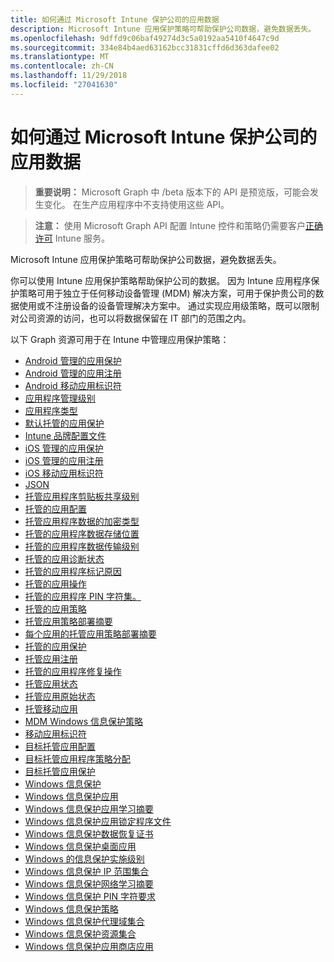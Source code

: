 ```yaml
---
title: 如何通过 Microsoft Intune 保护公司的应用数据
description: Microsoft Intune 应用保护策略可帮助保护公司数据，避免数据丢失。
ms.openlocfilehash: 9dffd9c06baf49274d3c5a0192aa5410f4647c9d
ms.sourcegitcommit: 334e84b4aed63162bcc31831cffd6d363dafee02
ms.translationtype: MT
ms.contentlocale: zh-CN
ms.lasthandoff: 11/29/2018
ms.locfileid: "27041630"
---
```

# <a name="how-to-protect-your-company-app-data-with-microsoft-intune"></a>如何通过 Microsoft Intune 保护公司的应用数据

> **重要说明：** Microsoft Graph 中 /beta 版本下的 API 是预览版，可能会发生变化。 在生产应用程序中不支持使用这些 API。

> **注意：** 使用 Microsoft Graph API 配置 Intune 控件和策略仍需要客户[正确许可](https://www.microsoft.com/en-us/cloud-platform/microsoft-intune-pricing) Intune 服务。

Microsoft Intune 应用保护策略可帮助保护公司数据，避免数据丢失。

你可以使用 Intune 应用保护策略帮助保护公司的数据。 因为 Intune 应用程序保护策略可用于独立于任何移动设备管理 (MDM) 解决方案，可用于保护贵公司的数据使用或不注册设备的设备管理解决方案中。 通过实现应用级策略，既可以限制对公司资源的访问，也可以将数据保留在 IT 部门的范围之内。

以下 Graph 资源可用于在 Intune 中管理应用保护策略：

- [Android 管理的应用保护](intune-mam-androidmanagedappprotection.md)
- [Android 管理的应用注册](intune-mam-androidmanagedappregistration.md)
- [Android 移动应用标识符](intune-mam-androidmobileappidentifier.md)
- [应用程序管理级别](intune-mam-appmanagementlevel.md)
- [应用程序类型](intune-wip-applicationtype.md)
- [默认托管的应用保护](intune-mam-defaultmanagedappprotection.md)
- [Intune 品牌配置文件](intune-wip-intunebrandingprofile.md)
- [iOS 管理的应用保护](intune-mam-iosmanagedappprotection.md)
- [iOS 管理的应用注册](intune-mam-iosmanagedappregistration.md)
- [iOS 移动应用标识符](intune-mam-iosmobileappidentifier.md)
- [JSON](intune-mam-json.md)
- [托管应用程序剪贴板共享级别](intune-mam-managedappclipboardsharinglevel.md)
- [托管的应用配置](intune-mam-managedappconfiguration.md)
- [托管应用程序数据的加密类型](intune-mam-managedappdataencryptiontype.md)
- [托管的应用程序数据存储位置](intune-mam-managedappdatastoragelocation.md)
- [托管的应用程序数据传输级别](intune-mam-managedappdatatransferlevel.md)
- [托管的应用诊断状态](intune-mam-managedappdiagnosticstatus.md)
- [托管的应用程序标记原因](intune-mam-managedappflaggedreason.md)
- [托管的应用操作](intune-mam-managedappoperation.md)
- [托管的应用程序 PIN 字符集。](intune-mam-managedapppincharacterset.md)
- [托管的应用策略](intune-mam-managedapppolicy.md)
- [托管应用策略部署摘要](intune-mam-managedapppolicydeploymentsummary.md)
- [每个应用的托管应用策略部署摘要](intune-mam-managedapppolicydeploymentsummaryperapp.md)
- [托管的应用保护](intune-mam-managedappprotection.md)
- [托管应用注册](intune-mam-managedappregistration.md)
- [托管的应用程序修复操作](intune-mam-managedappremediationaction.md)
- [托管应用状态](intune-mam-managedappstatus.md)
- [托管应用原始状态](intune-mam-managedappstatusraw.md)
- [托管移动应用](intune-mam-managedmobileapp.md)
- [MDM Windows 信息保护策略](intune-mam-mdmwindowsinformationprotectionpolicy.md)
- [移动应用标识符](intune-mam-mobileappidentifier.md)
- [目标托管应用配置](intune-mam-targetedmanagedappconfiguration.md)
- [目标托管应用程序策略分配](intune-mam-targetedmanagedapppolicyassignment.md)
- [目标托管应用保护](intune-mam-targetedmanagedappprotection.md)
- [Windows 信息保护](intune-mam-windowsinformationprotection.md)
- [Windows 信息保护应用](intune-mam-windowsinformationprotectionapp.md)
- [Windows 信息保护应用学习摘要](intune-wip-windowsinformationprotectionapplearningsummary.md)
- [Windows 信息保护应用锁定程序文件](intune-mam-windowsinformationprotectionapplockerfile.md)
- [Windows 信息保护数据恢复证书](intune-mam-windowsinformationprotectiondatarecoverycertificate.md)
- [Windows 信息保护桌面应用](intune-mam-windowsinformationprotectiondesktopapp.md)
- [Windows 的信息保护实施级别](intune-mam-windowsinformationprotectionenforcementlevel.md)
- [Windows 信息保护 IP 范围集合](intune-mam-windowsinformationprotectioniprangecollection.md)
- [Windows 信息保护网络学习摘要](intune-wip-windowsinformationprotectionnetworklearningsummary.md)
- [Windows 信息保护 PIN 字符要求](intune-mam-windowsinformationprotectionpincharacterrequirements.md)
- [Windows 信息保护策略](intune-mam-windowsinformationprotectionpolicy.md)
- [Windows 信息保护代理域集合](intune-mam-windowsinformationprotectionproxieddomaincollection.md)
- [Windows 信息保护资源集合](intune-mam-windowsinformationprotectionresourcecollection.md)
- [Windows 信息保护应用商店应用](intune-mam-windowsinformationprotectionstoreapp.md)
